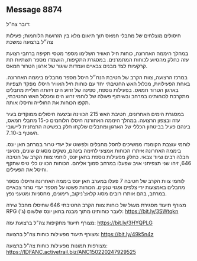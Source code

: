 ## Message 8874

דובר צה"ל:

חיסולים מוצלחים של מחבלי חמאס תוך תיאום מלא בין הזרועות הלוחמות; פעילות צה״ל ברצועה נמשכת

במהלך היממה האחרונה, כוחות חיל האוויר השלימו מספר מטסי תקיפה ברחבי רצועת עזה כחלק מהסיוע לכוחות המתמרנים. 
במסגרת התקיפות, הושמדו מספר תשתיות תת קרקעיות לצד מבנים צבאיים ועמדות שיגור של ארגון הטרור חמאס.

במרכז הרצועה, צוות הקרב של חטיבת הנח״ל חיסל מספר מחבלים ביממה האחרונה. באחת הפעילויות, מכלול האש החטיבתי יחד עם כוחות חיל האוויר חיסלו מפקד תצפיות בארגון הטרור חמאס. 
בפעילות נוספת, ספינה של זרוע הים זיהתה חוליית מחבלים מתקרבת לכוחותינו במרחב ובשיתוף פעולה של לוחמי זרוע הים ומכלול האש החטיבתי, תקפו הכוחות את החולייה וחיסלו אותה.

במסגרת הימים האחרונים, חטיבת האש 215 הכווינה וביצעה חיסולים ממוקדים בעיר עזה ובצפון הרצועה. במהלך היממה האחורנה חיסלו הלוחמים כ-15 מחבלי חמאס, בינהם פעיל בביטחון הכללי של הארגון ומחבלים שלקחו חלק בפשיטה הרצחנית ליישובי העוטף ב-7.10.

לוחמי עוצבת הקומנדו ממשיכים לחסל מחבלים ולפשוט על יעדי טרור במרחב חאן יונס. ביממה האחרונה איתרו הכוחות אמצעי לחימה בינהם, נשקים מסוגים שונים, מטעני חבלה רבים וציוד צבאי.
כחלק מפעילות נוספת בחאן יונס, לוחמי צוות הקרב של חטיבה 646, זיהו שני תצפיתני אויב שפעלו במרחב סמוך אליהם. הכוחות הכווינו כלי טיס שתקף וחיסל את הפעילים.

לוחמי צוות הקרב של חטיבה 7 פעלו במערב חאן יונס ביממה האחרונה וחיסלו מספר מחבלים באמצעות ירי צלפים ופגזי טנקים.
הכוחות פשטו על מספר יעדי טרור צבאיים במרחב, בהם אותרו רובים מסוג קלאצ'ניקוב, רימונים, מחסניות ומטעני נפץ.

מצורף תיעוד מסגירת מעגל של כוחות צוות הקרב החטיבתי 646 שחיסלו מחבל שירה RPG לעבר כוחותינו מתוך מבנה בחאן יונס שלשום (ג'): https://bit.ly/3SWtqkn

מצורף תיעוד מתקיפות צה"ל ברצועת עזה: https://bit.ly/3HYQPLG

מצורף תיעוד מפעילות כוחות צה"ל ברצועה: https://bit.ly/49k5n4z

מצורפות תמונות מפעילות כוחות צה"ל ברצועה: https://IDFANC.activetrail.biz/ANC150220247929525

